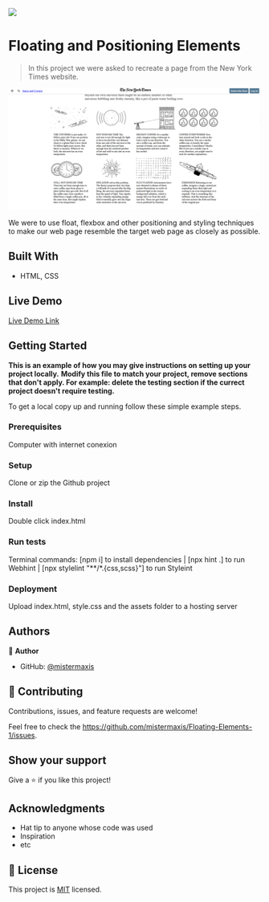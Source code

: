 ![](https://img.shields.io/badge/Microverse-blueviolet)

# Floating and Positioning Elements

> In this project we were asked to recreate a page from the New York Times website.

![screenshot](./inflation-screenshot.png)

We were to use float, flexbox and other positioning and styling techniques to make our web page resemble the target web page as closely as possible. 

## Built With

- HTML, CSS

## Live Demo

[Live Demo Link](https://mistermaxis.github.io/Floating-Elements-1/)


## Getting Started

**This is an example of how you may give instructions on setting up your project locally.**
**Modify this file to match your project, remove sections that don't apply. For example: delete the testing section if the currect project doesn't require testing.**


To get a local copy up and running follow these simple example steps.

### Prerequisites

Computer with internet conexion

### Setup

Clone or zip the Github project

### Install

Double click index.html

### Run tests

Terminal commands: [npm i] to install dependencies | [npx hint .] to run Webhint | [npx stylelint "**/*.{css,scss}"] to run Styleint

### Deployment

Upload index.html, style.css and the assets folder to a hosting server



## Authors

👤 **Author**

- GitHub: [@mistermaxis](https://github.com/mistermaxis)


## 🤝 Contributing

Contributions, issues, and feature requests are welcome!

Feel free to check the https://github.com/mistermaxis/Floating-Elements-1/issues.

## Show your support

Give a ⭐️ if you like this project!

## Acknowledgments

- Hat tip to anyone whose code was used
- Inspiration
- etc

## 📝 License

This project is [MIT](lic.url) licensed.
